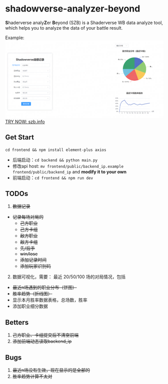 # shadowverse-analyzer-beyond
**S**haderverse analy**Z**er **B**eyond (SZB) is a Shaderverse WB data analyze tool, which helps you to analyze the data of your battle result.

Example:
![example_img](./example/szb.png)
[TRY NOW: szb.info](http://szb.info)

## Get Start
`cd frontend && npm install element-plus axios`

- 后端启动：`cd backend && python main.py`
- 修改api host: `mv frontend/public/backend_ip.example frontend/public/backend_ip` and **modify it to your own**
- 前端启动：`cd frontend && npm run dev`

## TODOs
1. ~~数据记录~~
  - ~~记录每场对局的~~
    - ~~己方职业~~
    - ~~己方卡组~~
    - ~~敌方职业~~
    - ~~敌方卡组~~
    - ~~先/后手~~
    - ~~win/lose~~
    - ~~添加记录时间~~
    - ~~添加玩家识别码~~

2. 数据可视化，需要：
  最近 20/50/100 场的对局情况，包括
  - ~~最近n场遇到的职业分布（饼图）~~
  - ~~胜率趋势（折线图）~~
  - 显示本月胜率数据表格，总场数，胜率
  - 添加职业细分数据

## Betters
1. ~~己方职业、卡组提交后不清空前端~~
2. ~~添加前端动态读取backend_ip~~

## Bugs
1. ~~最近n场没有生效，现在显示的是全部的~~
2. ~~胜率趋势计算不太对~~